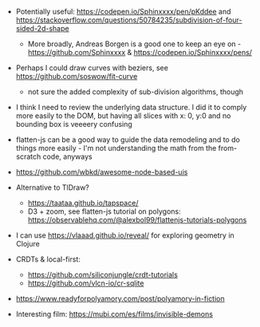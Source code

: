 - Potentially useful: https://codepen.io/Sphinxxxx/pen/pKddee and https://stackoverflow.com/questions/50784235/subdivision-of-four-sided-2d-shape
  - More broadly, Andreas Borgen is a good one to keep an eye on - https://github.com/Sphinxxxx & https://codepen.io/Sphinxxxx/pens/
- Perhaps I could draw curves with beziers, see https://github.com/soswow/fit-curve
  - not sure the added complexity of sub-division algorithms, though
- I think I need to review the underlying data structure. I did it to comply more easily to the DOM, but having all slices with x: 0, y:0 and no bounding box is veeeery confusing
- flatten-js can be a good way to guide the data remodeling and to do things more easily - I'm not understanding the math from the from-scratch code, anyways
- https://github.com/wbkd/awesome-node-based-uis
- Alternative to TlDraw?

  - https://taataa.github.io/tapspace/
  - D3 + zoom, see flatten-js tutorial on polygons: https://observablehq.com/@alexbol99/flattenjs-tutorials-polygons

- I can use https://vlaaad.github.io/reveal/ for exploring geometry in Clojure
- CRDTs & local-first:

  - https://github.com/siliconjungle/crdt-tutorials
  - https://github.com/vlcn-io/cr-sqlite

- https://www.readyforpolyamory.com/post/polyamory-in-fiction
- Interesting film: https://mubi.com/es/films/invisible-demons
